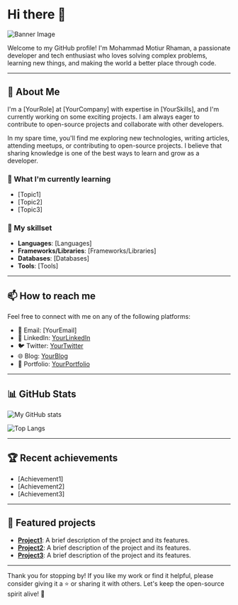 # Hi there 👋

![Banner Image](https://lh3.googleusercontent.com/pw/AJFCJaVg7E63zcYfLLPN0z-iL-jdYchzAUP-Mjb_ryJcP04lphCknLtse9r8GgNqlJr2l11HCJwbn1fGeilpIcHt779I2WLhawQn95G7ni8JmlYF8PABaVwWcUHKFrZIAL2cHgAybsp7tUwUQcyQEIprYQVyYCqIppJlyN8caQJW2V7q0X2wEE55KH5tlVLTf1aXiMZOstafLGjaz5D-D9iOiW64RJPvImYKDP4w_qE4i8YnHzeYIgI6qk-uj-9gwj2jZcc4vBJS8SLiccwlSi8oWvmI2EtcCBiCNIbxxOEOR8dQPAEhxPztLBkDBm2iEi36iF-Ud7hRTIzVHMn15B5QVm7iErQo22BprcRaiBIrKYZmfo33MzblTHQNMm6R3R2m-6OkrQnJio0_IICArwVePIKhow6Ps2Xf8cpknIeA8v-6tw9GOGERX3NAqCJkPxscMdQ8guESLCknioDd-maNmcde0H6UCMMJhiHtgKltV_r3jCnL875Fo0T_tGTEOWA6H5nDVs1asihaUYcANtedBbnTcJNqaSzN4lM1_0z36w4fhhMm0yJf1Vz8rRhV3VA_vzqfQM5WBbuTQxcvfJR8Mahs4cQQGjl2n8r49zgdS87lNtMzxd5VjMfCNgDxboGtCPu3YQ4sDdy8amgSkd7Tqq6s5q13Kb3MKW4xneJFAbYcrfeKuA6F8Uakw6ZONmb6FWf4oIuLVNQOUy0hI5VxzU7haL3bJiWAJxr5xJPg3nUb7vdt_6jN-46zejYJMKMkdb7PaicLwEfgW7hTEL7yO0kLFpQDD6yz6jyEtRkk6LJv816kRBT3goP9bKgdBCMfPsmSbgbY71r_TqO1bSNmgNJIw9lnhYmIUESflKzo-craq--7JLaLK2mOp-w5hRcuIpkxBtxO81EiHAheecg7tC8mCxym5XD1wMT7c7wLU6w_hwWFiGJqTbdhmCQQhuBp4bafTY-3Y1U-FFy64gvfOpeLK6AKZsDO4g=w725-h544-s-no)

Welcome to my GitHub profile! I'm Mohammad Motiur Rhaman, a passionate developer and tech enthusiast who loves solving complex problems, learning new things, and making the world a better place through code.

---

## 🔭 About Me

I'm a [YourRole] at [YourCompany] with expertise in [YourSkills], and I'm currently working on some exciting projects. I am always eager to contribute to open-source projects and collaborate with other developers.

In my spare time, you'll find me exploring new technologies, writing articles, attending meetups, or contributing to open-source projects. I believe that sharing knowledge is one of the best ways to learn and grow as a developer.

### 🌱 What I'm currently learning

- [Topic1]
- [Topic2]
- [Topic3]

### 💼 My skillset

- **Languages**: [Languages]
- **Frameworks/Libraries**: [Frameworks/Libraries]
- **Databases**: [Databases]
- **Tools**: [Tools]

---

## 📫 How to reach me

Feel free to connect with me on any of the following platforms:

- 📧 Email: [YourEmail]
- 💼 LinkedIn: [YourLinkedIn](https://www.linkedin.com/in/yourusername/)
- 🐦 Twitter: [YourTwitter](https://twitter.com/yourusername)
- 🌐 Blog: [YourBlog](https://www.yourblog.com/)
- 🎨 Portfolio: [YourPortfolio](https://www.yourportfolio.com/)

---

## 📊 GitHub Stats

![My GitHub stats](https://github-readme-stats.vercel.app/api?username=mohammadmotiurrahman&show_icons=true&theme=radical)

![Top Langs](https://github-readme-stats.vercel.app/api/top-langs/?username=mohammadmotiurrahman&layout=compact&theme=radical)

---

## 🏆 Recent achievements

- [Achievement1]
- [Achievement2]
- [Achievement3]

---

## 🌟 Featured projects

- **[Project1](https://github.com/yourusername/project1)**: A brief description of the project and its features.
- **[Project2](https://github.com/yourusername/project2)**: A brief description of the project and its features.
- **[Project3](https://github.com/yourusername/project3)**: A brief description of the project and its features.

---

Thank you for stopping by! If you like my work or find it helpful, please consider giving it a ⭐️ or sharing it with others. Let's keep the open-source spirit alive! 🚀
